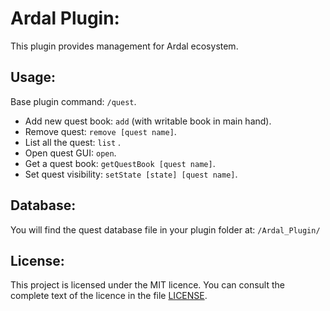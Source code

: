 # Ardal Plugin:

This plugin provides management for Ardal ecosystem.

## Usage:

Base plugin command: `/quest`.

- Add new quest book: `add` (with writable book in main hand).
- Remove quest: `remove [quest name]`.
- List all the quest: `list` .
- Open quest GUI: `open`.
- Get a quest book: `getQuestBook [quest name]`.
- Set quest visibility: `setState [state] [quest name]`.

## Database:

You will find the quest database file in your plugin folder at: `/Ardal_Plugin/`

## License:

This project is licensed under the MIT licence. You can consult the complete text of the licence in the file [LICENSE](LICENSE).

